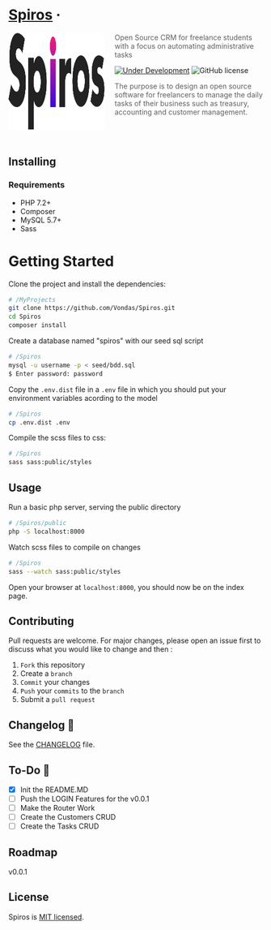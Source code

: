 # [Spiros](https://reactjs.org/) &middot;
<img src="./public/img/logo.svg" align="left" width="190px" height="190px"/>
<img align="left" width="0" height="192px" hspace="10"/>

> Open Source CRM for freelance students with a focus on automating administrative tasks

[![Under Development](https://img.shields.io/badge/under-development-orange.svg)](#)
![GitHub license](https://img.shields.io/badge/license-MIT-blue.svg)

> The purpose is to design an open source software for freelancers to manage the daily tasks of their business such as treasury, accounting and customer management.

<br>
<br>

## Installing

### Requirements
* PHP 7.2+
* Composer
* MySQL 5.7+
* Sass

# Getting Started
Clone the project and install the dependencies:

```sh
# /MyProjects
git clone https://github.com/Vondas/Spiros.git
cd Spiros
composer install
```

Create a database named "spiros" with our seed sql script
```sh
# /Spiros
mysql -u username -p < seed/bdd.sql
$ Enter password: password
```

Copy the `.env.dist` file in a `.env` file in which you should put your environment variables acording to the model
```sh
# /Spiros
cp .env.dist .env
```

Compile the scss files to css:
```sh
# /Spiros
sass sass:public/styles
```

## Usage

Run a basic php server, serving the public directory
```sh
# /Spiros/public
php -S localhost:8000
```

Watch scss files to compile on changes
```sh
# /Spiros
sass --watch sass:public/styles
```

Open your browser at `localhost:8000`, you should now be on the index page.

## Contributing

Pull requests are welcome. For major changes, please open an issue first to discuss what you would like to change and then : 

1. `Fork` this repository
2. Create a `branch`
3. `Commit` your changes
4. `Push` your `commits` to the `branch`
5. Submit a `pull request`



## Changelog :memo:

See the [CHANGELOG](https://github.com/Vondas/Spiros/blob/master/CHANGELOG.md) file.


## To-Do :man:

- [x] Init the README.MD
- [ ] Push the LOGIN Features for the v0.0.1
- [ ] Make the Router Work 
- [ ] Create the Customers CRUD
- [ ] Create the Tasks CRUD

## Roadmap

v0.0.1


## License

Spiros is [MIT licensed](https://choosealicense.com/licenses/mit/).
